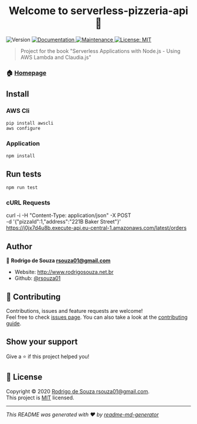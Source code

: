 <h1 align="center">Welcome to serverless-pizzeria-api 👋</h1>
<p>
  <img alt="Version" src="https://img.shields.io/badge/version-1.0.0-blue.svg?cacheSeconds=2592000" />
  <a href="https://github.com/rsouza01/serverless-pizzeria-api#readme" target="_blank">
    <img alt="Documentation" src="https://img.shields.io/badge/documentation-yes-brightgreen.svg" />
  </a>
  <a href="https://github.com/rsouza01/serverless-pizzeria-api/graphs/commit-activity" target="_blank">
    <img alt="Maintenance" src="https://img.shields.io/badge/Maintained%3F-yes-green.svg" />
  </a>
  <a href="https://github.com/rsouza01/serverless-pizzeria-api/blob/master/LICENSE" target="_blank">
    <img alt="License: MIT" src="https://img.shields.io/github/license/rsouza01/serverless-pizzeria-api" />
  </a>
</p>

> Project for the book &#34;Serverless Applications with Node.js - Using AWS Lambda and Claudia.js&#34;

### 🏠 [Homepage](https://github.com/rsouza01/serverless-pizzeria-api#readme)

## Install

### AWS Cli

```sh
pip install awscli
aws configure
```

### Application

```sh
npm install
```

## Run tests

```sh
npm run test
```

### cURL Requests

curl -i -H "Content-Type: application/json" -X POST \
 -d '{"pizzaId":1,"address":"221B Baker Street"}' \
 https://j0jx7d4u8b.execute-api.eu-central-1.amazonaws.com/latest/orders


## Author

👤 **Rodrigo de Souza <rsouza01@gmail.com>**

* Website: http://www.rodrigosouza.net.br
* Github: [@rsouza01](https://github.com/rsouza01)

## 🤝 Contributing

Contributions, issues and feature requests are welcome!<br />Feel free to check [issues page](https://github.com/rsouza01/serverless-pizzeria-api/issues). You can also take a look at the [contributing guide](https://github.com/rsouza01/serverless-pizzeria-api/blob/master/CONTRIBUTING.md).

## Show your support

Give a ⭐️ if this project helped you!

## 📝 License

Copyright © 2020 [Rodrigo de Souza <rsouza01@gmail.com>](https://github.com/rsouza01).<br />
This project is [MIT](https://github.com/rsouza01/serverless-pizzeria-api/blob/master/LICENSE) licensed.

***
_This README was generated with ❤️ by [readme-md-generator](https://github.com/kefranabg/readme-md-generator)_
